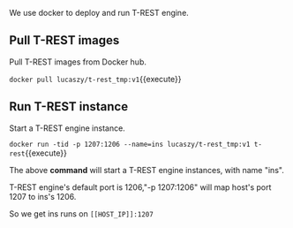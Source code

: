 <!--
 * @Descripttion: 
 * @Author: lzy
 * @Date: 2020-05-21 09:29:04
 * @LastEditors: lzy
 * @LastEditTime: 2020-05-21 17:04:01
--> 
We use docker to deploy and run T-REST engine.

## Pull T-REST images

Pull T-REST images from Docker hub.

`docker pull lucaszy/t-rest_tmp:v1`{{execute}}

## Run T-REST instance

Start a T-REST engine instance.

`docker run -tid -p 1207:1206 --name=ins lucaszy/t-rest_tmp:v1 t-rest`{{execute}}

The above **command** will start a T-REST engine instances, with name "ins".

T-REST engine's default port is 1206,"-p 1207:1206" will map host's port 1207 to ins's 1206.

So we get ins runs on `[[HOST_IP]]:1207`
